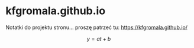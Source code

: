 # kfgromala.github.io
Notatki do projektu stronu... proszę patrzeć tu: https://kfgromala.github.io/ 

$$ y = at + b $$
